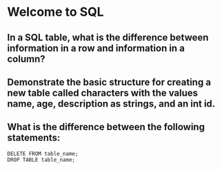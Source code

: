 # Welcome to SQL

## In a SQL table, what is the difference between information in a row and information in a column?

## Demonstrate the basic structure for creating a new table called characters with the values name, age, description as strings, and an int id.

## What is the difference between the following statements:
```
DELETE FROM table_name;
DROP TABLE table_name;
```
